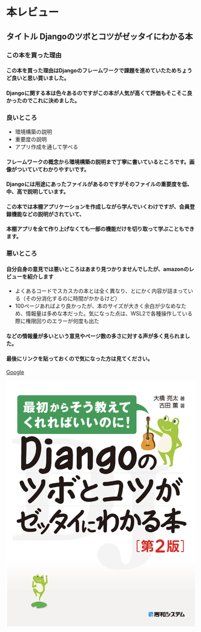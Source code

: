 # 本レビュー
## タイトル Djangoのツボとコツがゼッタイにわかる本
###  この本を買った理由
#### この本を買った理由はDjangoのフレームワークで課題を進めていたためちょうど良いと思い買いました。
#### Djangoに関する本は色々あるのですがこの本が人気が高くて評価もそこそこ良かったのでこれに決めました。

###  良いところ
* 環境構築の説明
* 重要度の説明
* アプリ作成を通して学べる

#### フレームワークの概念から環境構築の説明まで丁寧に書いているところです。画像がついていてわかりやすいです。
#### Djangoには用途にあったファイルがあるのですがそのファイルの重要度を低、中、高で説明しています。
#### この本では本棚アプリケーションを作成しながら学んでいくわけですが、会員登録機能などの説明がされていて、
#### 本棚アプリを全て作り上げなくても一部の機能だけを切り取って学ぶこともできます。

### 悪いところ
#### 自分自身の意見では悪いところはあまり見つかりませんでしたが、amazonのレビューを紹介します
* よくあるコードでスカスカの本とは全く異なり、とにかく内容が詰まっている（その分消化するのに時間がかかるけど）
* 100ページあればより良かったが、本のサイズが大きく余白が少なめなため、情報量は多めな本だった。気になった点は、WSL2で各種操作している際に権限回りのエラーが何度も出た

#### などの情報量が多いという意見やページ数の多さに対する声が多く見られました。
#### 最後にリンクを貼っておくので気になった方は見てください。
[Google](https://www.amazon.co.jp/Django%E3%81%AE%E3%83%84%E3%83%9C%E3%81%A8%E3%82%B3%E3%83%84%E3%81%8C%E3%82%BC%E3%83%83%E3%82%BF%E3%82%A4%E3%81%AB%E3%82%8F%E3%81%8B%E3%82%8B%E6%9C%AC-%E7%AC%AC2%E7%89%88-%E5%A4%A7%E6%A9%8B%E4%BA%AE%E5%A4%AA/dp/4798066052)



![本のカバー](images/django.png)

